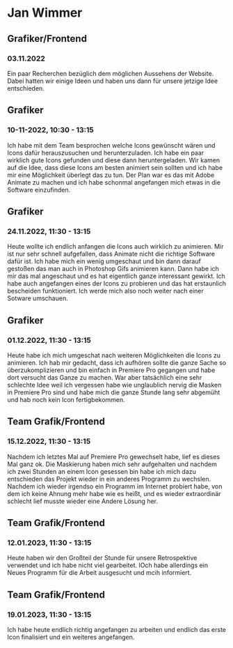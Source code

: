 # Jan Wimmer

## Grafiker/Frontend
### 03.11.2022
Ein paar Recherchen bezüglich dem möglichen Aussehens der Website. Dabei hatten wir einige Ideen und haben uns dann für unsere jetzige Idee entschieden.

## Grafiker
### 10-11-2022, 10:30 - 13:15
Ich habe mit dem Team besprochen welche Icons gewünscht wären und Icons dafür herauszusuchen und herunterzuladen. Ich habe ein paar wirklich gute Icons gefunden und diese dann heruntergeladen. Wir kamen auf die Idee, dass diese Icons am besten animiert sein sollten und ich habe mir eine Möglichkeit überlegt das zu tun. Der Plan war es das mit Adobe Animate zu machen und ich habe schonmal angefangen mich etwas in die Software einzufinden.

## Grafiker
### 24.11.2022, 11:30 - 13:15
Heute wollte ich endlich anfangen die Icons auch wirklich zu animieren. Mir ist nur sehr schnell aufgefallen, dass Animate nicht die richtige Software dafür ist. Ich habe mich ein wenig umgeschaut und bin dann darauf gestoßen das man auch in Photoshop Gifs animieren kann. Dann habe ich mir das mal angeschaut und es hat eigentlich ganze interessant gewirkt. Ich habe auch angefangen eines der Icons zu probieren und das hat erstaunlich bescheiden funktioniert. Ich werde mich also noch weiter nach einer Sotware umschauen.

## Grafiker
### 01.12.2022, 11:30 - 13:15
Heute habe ich mich umgeschat nach weiteren Möglichkeiten die Icons zu animieren. Ich hab mir gedacht, dass ich aufhören sollte die ganze Sache so überzukomplizieren und bin einfach in Premiere Pro gegangen und habe dort versucht das Ganze zu machen. War aber tatsächlich eine sehr schlechte Idee weil ich vergessen habe wie unglaublich nervig die Masken in Premiere Pro sind und habe mich die ganze Stunde lang sehr abgemüht und hab noch kein Icon fertigbekommen.


## Team Grafik/Frontend
### 15.12.2022, 11:30 - 13:15
Nachdem ich letztes Mal auf Premiere Pro gewechselt habe, lief es dieses Mal ganz ok. Die Maskierung haben mich sehr aufgehalten und nachdem ich zwei Stunden an einem Icon gesessen bin habe ich mich dazu entschieden das Projekt wieder in ein anderes Programm zu wechslen. Nachdem ich wieder irgendso ein Programm im Internet probiert habe, von dem ich keine Ahnung mehr habe wie es heißt, und es wieder extraordinär schlecht lief musste wieder eine Andere Lösung her.

## Team Grafik/Frontend
### 12.01.2023, 11:30 - 13:15
Heute haben wir den Großteil der Stunde für unsere Retrospektive verwendet und ich habe nicht viel gearbeitet. IOch habe allerdings ein Neues Programm für die Arbeit ausgesucht und mcih informiert.


## Team Grafik/Frontend
### 19.01.2023, 11:30 - 13:15
Ich habe heute endlich richtig angefangen zu arbeiten und endlich das erste Icon finalisiert und ein weiteres angefangen.